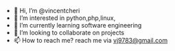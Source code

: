 - 👋 Hi, I’m @vincentcheri
- 👀 I’m interested in python,php,linux,
- 🌱 I’m currently learning software engineering
- 💞️ I’m looking to collaborate on projects
- 📫 How to reach me? reach me via vj9783@gmail.com

<!---
vincentcheri/vincentcheri is a ✨ special ✨ repository because its `README.md` (this file) appears on your GitHub profile.
You can click the Preview link to take a look at your changes.
--->

